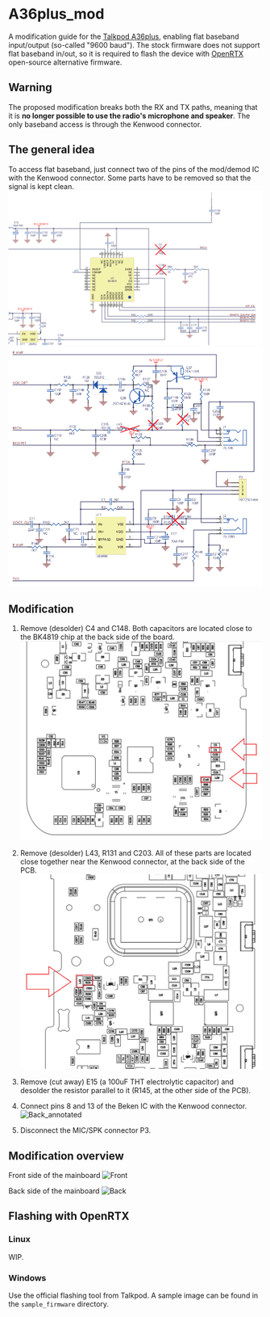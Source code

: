# A36plus_mod
A modification guide for the [Talkpod A36plus](https://talkpod.com/products/talkpod%C2%AE-a36plus-144-430-mhz-uhf-vhf-gmrs-ham-hand-held-transceiver), enabling flat baseband input/output (so-called "9600 baud").
The stock firmware does not support flat baseband in/out, so it is required to flash the device with [OpenRTX](https://github.com/OpenRTX/OpenRTX) open-source alternative firmware.

## Warning
The proposed modification breaks both the RX and TX paths, meaning that it is **no longer possible to use the radio's microphone and speaker**.
The only baseband access is through the Kenwood connector.

## The general idea
To access flat baseband, just connect two of the pins of the mod/demod IC with the Kenwood connector. Some parts have to be removed so that the signal is kept clean.
![Schematic_1](./img/schematic_1.png)
![Schematic_2](./img/schematic_2.png)

## Modification
1. Remove (desolder) C4 and C148. Both capacitors are located close to the BK4819 chip at the back side of the board.
![Parts](./img/parts_1.png)

2. Remove (desolder) L43, R131 and C203. All of these parts are located close together near the Kenwood connector, at the back side of the PCB.
![Parts](./img/parts_2.png)

3. Remove (cut away) E15 (a 100uF THT electrolytic capacitor) and desolder the resistor parallel to it (R145, at the other side of the PCB).

4. Connect pins 8 and 13 of the Beken IC with the Kenwood connector.
![Back_annotated](./img/back_annotated.png)

5. Disconnect the MIC/SPK connector P3.

## Modification overview
Front side of the mainboard
![Front](./img/front.png)

Back side of the mainboard
![Back](./img/back.png)

## Flashing with OpenRTX
### Linux
WIP.

### Windows
Use the official flashing tool from Talkpod. A sample image can be found in the `sample_firmware` directory.
